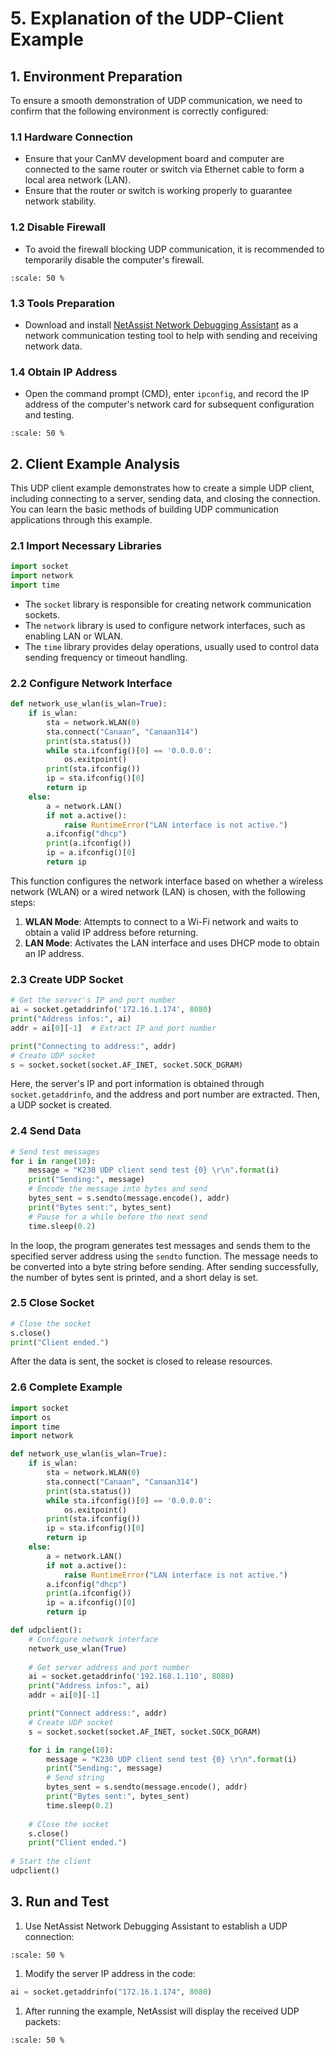 # 5. Explanation of the UDP-Client Example

## 1. Environment Preparation

To ensure a smooth demonstration of UDP communication, we need to confirm that the following environment is correctly configured:

### 1.1 Hardware Connection

- Ensure that your CanMV development board and computer are connected to the same router or switch via Ethernet cable to form a local area network (LAN).
- Ensure that the router or switch is working properly to guarantee network stability.

### 1.2 Disable Firewall

- To avoid the firewall blocking UDP communication, it is recommended to temporarily disable the computer's firewall.

```{image} ../images/network/image-20240722145319713.png
:scale: 50 %
```

### 1.3 Tools Preparation

- Download and install [NetAssist Network Debugging Assistant](https://www.cmsoft.cn/resource/102.html) as a network communication testing tool to help with sending and receiving network data.

### 1.4 Obtain IP Address

- Open the command prompt (CMD), enter `ipconfig`, and record the IP address of the computer's network card for subsequent configuration and testing.

```{image} ../images/network/image-20240722145500693.png
:scale: 50 %
```

## 2. Client Example Analysis

This UDP client example demonstrates how to create a simple UDP client, including connecting to a server, sending data, and closing the connection. You can learn the basic methods of building UDP communication applications through this example.

### 2.1 Import Necessary Libraries

```python
import socket  
import network  
import time
```

- The `socket` library is responsible for creating network communication sockets.
- The `network` library is used to configure network interfaces, such as enabling LAN or WLAN.
- The `time` library provides delay operations, usually used to control data sending frequency or timeout handling.

### 2.2 Configure Network Interface

```python
def network_use_wlan(is_wlan=True):
    if is_wlan:
        sta = network.WLAN(0)
        sta.connect("Canaan", "Canaan314")
        print(sta.status())
        while sta.ifconfig()[0] == '0.0.0.0':
            os.exitpoint()
        print(sta.ifconfig())
        ip = sta.ifconfig()[0]
        return ip
    else:
        a = network.LAN()
        if not a.active():
            raise RuntimeError("LAN interface is not active.")
        a.ifconfig("dhcp")
        print(a.ifconfig())
        ip = a.ifconfig()[0]
        return ip
```

This function configures the network interface based on whether a wireless network (WLAN) or a wired network (LAN) is chosen, with the following steps:

1. **WLAN Mode**: Attempts to connect to a Wi-Fi network and waits to obtain a valid IP address before returning.
1. **LAN Mode**: Activates the LAN interface and uses DHCP mode to obtain an IP address.

### 2.3 Create UDP Socket

```python
# Get the server's IP and port number  
ai = socket.getaddrinfo('172.16.1.174', 8080)
print("Address infos:", ai)  
addr = ai[0][-1]  # Extract IP and port number

print("Connecting to address:", addr) 
# Create UDP socket
s = socket.socket(socket.AF_INET, socket.SOCK_DGRAM)
```

Here, the server's IP and port information is obtained through `socket.getaddrinfo`, and the address and port number are extracted. Then, a UDP socket is created.

### 2.4 Send Data

```python
# Send test messages
for i in range(10):
    message = "K230 UDP client send test {0} \r\n".format(i)
    print("Sending:", message)
    # Encode the message into bytes and send
    bytes_sent = s.sendto(message.encode(), addr)
    print("Bytes sent:", bytes_sent)
    # Pause for a while before the next send
    time.sleep(0.2)
```

In the loop, the program generates test messages and sends them to the specified server address using the `sendto` function. The message needs to be converted into a byte string before sending. After sending successfully, the number of bytes sent is printed, and a short delay is set.

### 2.5 Close Socket

```python
# Close the socket
s.close()
print("Client ended.")
```

After the data is sent, the socket is closed to release resources.

### 2.6 Complete Example

```python
import socket
import os
import time
import network

def network_use_wlan(is_wlan=True):
    if is_wlan:
        sta = network.WLAN(0)
        sta.connect("Canaan", "Canaan314")
        print(sta.status())
        while sta.ifconfig()[0] == '0.0.0.0':
            os.exitpoint()
        print(sta.ifconfig())
        ip = sta.ifconfig()[0]
        return ip
    else:
        a = network.LAN()
        if not a.active():
            raise RuntimeError("LAN interface is not active.")
        a.ifconfig("dhcp")
        print(a.ifconfig())
        ip = a.ifconfig()[0]
        return ip

def udpclient():
    # Configure network interface
    network_use_wlan(True)
  
    # Get server address and port number
    ai = socket.getaddrinfo('192.168.1.110', 8080)
    print("Address infos:", ai)
    addr = ai[0][-1]

    print("Connect address:", addr)
    # Create UDP socket
    s = socket.socket(socket.AF_INET, socket.SOCK_DGRAM)

    for i in range(10):
        message = "K230 UDP client send test {0} \r\n".format(i)
        print("Sending:", message)
        # Send string
        bytes_sent = s.sendto(message.encode(), addr)
        print("Bytes sent:", bytes_sent)
        time.sleep(0.2)
    
    # Close the socket
    s.close()
    print("Client ended.")
 
# Start the client
udpclient()
```

## 3. Run and Test

1. Use NetAssist Network Debugging Assistant to establish a UDP connection:

```{image} ../images/network/image-20240722171950467.png
:scale: 50 %
```

1. Modify the server IP address in the code:

```python
ai = socket.getaddrinfo("172.16.1.174", 8080)
```

1. After running the example, NetAssist will display the received UDP packets:

```{image} ../images/network/image-20240722172037608.png
:scale: 50 %
```
